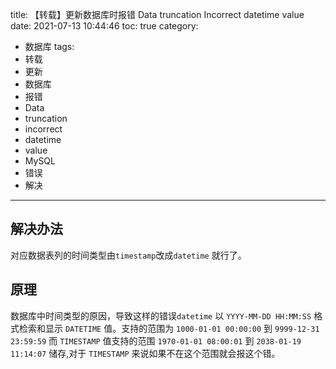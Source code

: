 title: 【转载】更新数据库时报错 Data truncation Incorrect datetime value
date: 2021-07-13 10:44:46
toc: true
category:
 - 数据库
tags: 
 - 转载
 - 更新
 - 数据库
 - 报错
 - Data
 - truncation
 - incorrect
 - datetime
 - value
 - MySQL
 - 错误
 - 解决
---
## 解决办法

对应数据表列的时间类型由`timestamp`改成`datetime` 就行了。


<!-- more -->


## 原理

数据库中时间类型的原因，导致这样的错误`datetime` 以 `YYYY-MM-DD HH:MM:SS` 格式检索和显示 `DATETIME` 值。支持的范围为 `1000-01-01 00:00:00` 到 `9999-12-31 23:59:59` 而 `TIMESTAMP` 值支持的范围 `1970-01-01 08:00:01` 到 `2038-01-19 11:14:07` 储存,对于 `TIMESTAMP` 来说如果不在这个范围就会报这个错。
